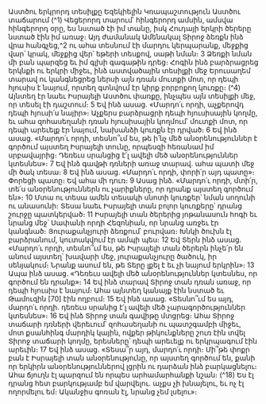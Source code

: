 
Աստծու երկրորդ տեսիլքը Եզեկիելին
Կռապաշտություն Աստծու տաճարում
(^1) Վեցերորդ տարում՝ հինգերորդ ամսին, ամսվա հինգերորդ օրը, ես նստած էի իմ տանը, իսկ Հուդայի երկրի ծերերը
նստած էին իմ առաջ։ Այդ ժամանակ Ամենակալ Տիրոջ ձեռքն ինձ վրա հանգչեց,^2 ու ահա տեսնում էի մարդու
կերպարանք, մեջքից վար՝ կրակ, մեջքից վեր՝ եթերի տեսքով, սաթի նման։ 3 Ձեռքի նման մի բան պարզեց եւ իմ գլխի
գագաթին դրեց։ Հոգին ինձ բարձրացրեց երկնքի ու երկրի միջեւ, ինձ աստվածային տեսիլքի մեջ Երուսաղեմ տարավ ու
կանգնեցրեց ներսի այն դռան մուտքի մոտ, որ դեպի հյուսիս է նայում, որտեղ գտնվում էր կիրք բորբոքող կուռքը։
(^4) Այնտեղ էր նաեւ Իսրայելի Աստծու փառքը, ինչպես այն տեսիլքի մեջ, որ տեսել էի դաշտում։ 5 Եվ ինձ ասաց. «Մարդո՛ւ
որդի, աչքերովդ դեպի հյուսի՛ս նայիր»։ Աչքերս բարձրացրի դեպի հյուսիսային կողմը, եւ ահա զոհասեղանի դռան
հյուսիսային կողմում՝ մուտքի մոտ, որ դեպի արեւելք էր նայում, նախանձի կուռքն էր դրված։ 6 Եվ ինձ ասաց. «Մարդո՛ւ
որդի, տեսնո՞ւմ ես, թե ի՛նչ մեծ անօրենություններ է գործում այստեղ Իսրայելի տունը, որպեսզի հեռանամ իմ
սրբավայրից։ Դեռեւս սրանցից է՛լ ավելի մեծ անօրենություններ կտեսնես»։ 7 Եվ ինձ գավթի դռների առաջ տարավ. ահա
պատի մեջ մի ծակ տեսա։ 8 Եվ ինձ ասաց. «Մարդո՛ւ որդի, փորի՛ր այդ պատը»։ Փորեցի պատը։ Եվ ահա մի դուռ։ 9 Ասաց
ինձ. «Մարդո՛ւ որդի, մտի՛ր, տե՛ս անօրենություններն ու չարիքները, որ դրանք այստեղ գործում են»։ 10 Մտա ու տեսա
ամեն տեսակի սնոտի կուռքեր՝ նման սողունի ու անասունի։ Տեսա նաեւ Իսրայելի տան բոլոր կուռքերը՝ դրանց շուրջը
պատկերված։ 11 Իսրայելի տան ծերերից յոթանասուն հոգի եւ նրանց մեջ՝ Սափանի որդի Հեզոնիան, որ նրանց առջեւ էր
կանգնած։ Յուրաքանչյուրի ձեռքում՝ բուրվառ։ Խնկի ծուխն էլ բարձրանում, կուտակվում էր ամպի պես։ 12 Եվ Տերն ինձ
ասաց. «Մարդո՛ւ որդի, տեսնո՞ւմ ես, թե Իսրայելի տան ծերերն ինչե՛ր են անում այստեղ՝ խավարի մեջ, յուրաքանչյուրը
ծածուկ, իր սենյակում։ Նրանք ասում են, թե Տերը լքել է եւ չի նայում երկրին»։ 13 Ապա ինձ ասաց. «Դեռեւս ավելի մեծ
անօրենություններ կտեսնես, որ գործում են դրանք»։ 14 Եվ ինձ տարավ Տիրոջ տան դռան առաջ, որ դեպի հյուսիս է
նայում։ Ահա այնտեղ կանայք էին նստած եւ Թամուզին
[70]
էին ողբում։ 15 Եվ ինձ ասաց. «Տեսնո՞ւմ ես այդ, մարդո՛ւ որդի.
դեռեւս սրանից է՛լ ավելի մեծ չարագործություններ կտեսնես»։ 16 Եվ ինձ Տիրոջ տան գավիթը մտցրեց։ Ահա Տիրոջ
տաճարի դռների վերեւում՝ զոհասեղանի ու պատշգամբի միջեւ, մոտ քսանհինգ մարդիկ կային, ովքեր թիկունքները շուռ
էին տվել Տիրոջ տաճարի կողմը, երեսները՝ դեպի արեւելք ու երկրպագում էին արեւին։ 17 Եվ ինձ ասաց. «Տեսա՞ր այդ,
մարդո՛ւ որդի։ Մի՞թե փոքր բան է Իսրայելի տան անօրենությունը, որ այստեղ գործում են, քանի որ երկիրն
անօրենություններով լցրին ու դարձան ինձ բարկացնելու։ Ահա ճյուղն էլ պարզում են որպես արհամարհանքի նշան։
(^18) Ես էլ դրանց հետ բարկությամբ եմ վարվելու. աչքս չի խնայելու, եւ ոչ էլ ողորմելու եմ։ Ականջիս գոռան էլ, նրանց չեմ
լսելու»։
